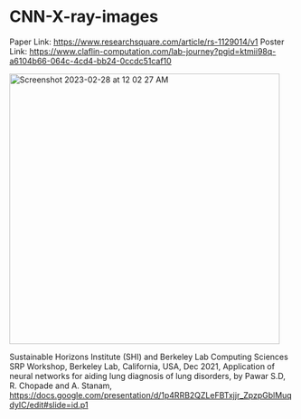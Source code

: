 # CNN-X-ray-images

Paper Link: https://www.researchsquare.com/article/rs-1129014/v1
Poster Link: https://www.claflin-computation.com/lab-journey?pgid=ktmii98q-a6104b66-064c-4cd4-bb24-0ccdc51caf10


<img width="478" alt="Screenshot 2023-02-28 at 12 02 27 AM" src="https://user-images.githubusercontent.com/25118302/221759790-c962a7b7-42b6-426a-9ab7-92a6e4325937.png">

Sustainable Horizons Institute (SHI) and Berkeley Lab Computing Sciences SRP Workshop, Berkeley Lab, California, USA, Dec 2021, Application of neural networks for aiding lung diagnosis of lung disorders, by Pawar S.D, R. Chopade and A. Stanam,
https://docs.google.com/presentation/d/1p4RRB2QZLeFBTxjjr_ZpzpGblMuqdyIC/edit#slide=id.p1

